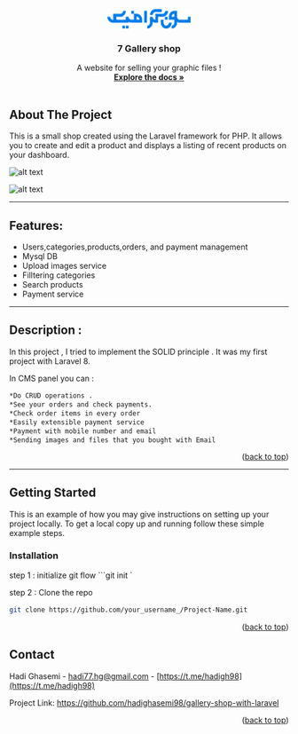 
<div id="top"></div>

<!-- PROJECT SHIELDS -->
<!--
*** I'm using markdown "reference style" links for readability.
*** Reference links are enclosed in brackets [ ] instead of parentheses ( ).
*** See the bottom of this document for the declaration of the reference variables
*** for contributors-url, forks-url, etc. This is an optional, concise syntax you may use.
*** https://www.markdownguide.org/basic-syntax/#reference-style-links
-->
<div align="center">
    <img src="logo-01.png" alt="Logo" width="150" height="35">
  <h3 align="center"> 7 Gallery shop</h3>
</div>
  <p align="center">
    A website for selling your graphic files !
    <br />
    <a href="https://github.com/hadighasemi98/gallery-shop-with-laravel"><strong>Explore the docs »</strong></a>
    <br />
    <br />
    
  </p>
</div>

<!-- ABOUT THE PROJECT -->
## About The Project

This is a small shop created using the Laravel framework for PHP. It allows you to create and edit a product and displays a listing of recent products on your dashboard.

![alt text](https://github.com/hadighasemi98/gallery-shop-with-laravel/blob/main/screenShot.jpg?raw=true)

![alt text](https://github.com/hadighasemi98/gallery-shop-with-laravel/blob/main/screenShot%20-%20cms.jpg?raw=true)

-----
<a name="item1"></a>
## Features:
* Users,categories,products,orders, and payment management
* Mysql DB
* Upload images service
* Filltering categories
* Search products
* Payment service
-----

## Description :

In this project , I tried to implement the SOLID principle . It was my first project with Laravel 8.

In CMS panel you can :

	*Do CRUD operations .
	*See your orders and check payments.
	*Check order items in every order
	*Easily extensible payment service
	*Payment with mobile number and email
	*Sending images and files that you bought with Email

<p align="right">(<a href="#top">back to top</a>)</p>

-----
<!-- GETTING STARTED -->
## Getting Started

This is an example of how you may give instructions on setting up your project locally.
To get a local copy up and running follow these simple example steps.

### Installation

step 1 :
initialize git flow
```git init `

step 2 : 
Clone the repo
   ```sh
   git clone https://github.com/your_username_/Project-Name.git
   ```

<p align="right">(<a href="#top">back to top</a>)</p>

<!-- CONTACT -->
## Contact

Hadi Ghasemi - hadi77.hg@gmail.com - [https://t.me/hadigh98](https://t.me/hadigh98)

Project Link: https://github.com/hadighasemi98/gallery-shop-with-laravel

<p align="right">(<a href="#top">back to top</a>)</p>





